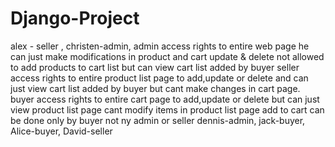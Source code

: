 # Django-Project
alex - seller , 
christen-admin,
admin access rights to entire web page he can just make modifications in product and cart update & delete not allowed to add products to cart list but can view cart list added by buyer
seller access rights to entire product list page to add,update or delete and can just view cart list added by buyer but cant make changes in cart page.
buyer access rights to entire cart page to add,update or delete but can just view product list page cant modify items in product list page
add to cart can be done only by buyer not ny admin or seller
 dennis-admin, 
 jack-buyer,
  Alice-buyer, 
  David-seller